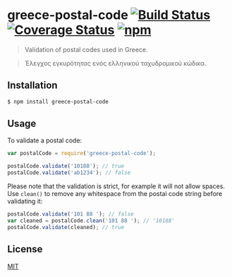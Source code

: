 # greece-postal-code [![Build Status](https://travis-ci.org/greecejs/greece-postal-code.svg?branch=master)](https://travis-ci.org/greecejs/greece-postal-code) [![Coverage Status](https://coveralls.io/repos/github/greecejs/greece-postal-code/badge.svg?branch=master)](https://coveralls.io/github/greecejs/greece-postal-code?branch=master) [![npm](https://img.shields.io/npm/v/greece-postal-code.svg)](https://www.npmjs.com/package/greece-postal-code)

> Validation of postal codes used in Greece.

> Έλεγχος εγκυρότητας ενός ελληνικού ταχυδρομικού κώδικα.

## Installation

```sh
$ npm install greece-postal-code
```

## Usage

To validate a postal code:

```js
var postalCode = require('greece-postal-code');

postalCode.validate('10188'); // true
postalCode.validate('ab1234'); // false
```

Please note that the validation is strict, for example it will not allow spaces. Use `clean()` to remove any whitespace from the postal code string before validating it:

```js
postalCode.validate('101 88 '); // false
var cleaned = postalCode.clean('101 88 '); // '10188'
postalCode.validate(cleaned); // true
```

## License

[MIT](http://opensource.org/licenses/mit-license.php)
